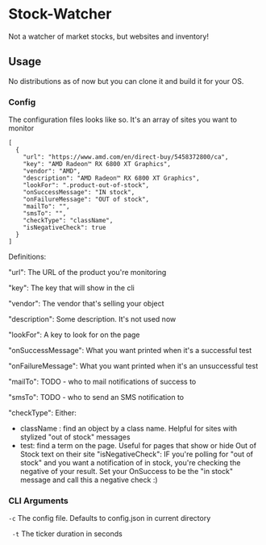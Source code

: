 # Stock-Watcher

Not a watcher of market stocks, but websites and inventory!

## Usage

No distributions as of now but you can clone it and build it for your OS.

### Config

The configuration files looks like so. It's an array of sites you want to monitor

```
[
  {
    "url": "https://www.amd.com/en/direct-buy/5458372800/ca",
    "key": "AMD Radeon™ RX 6800 XT Graphics",
    "vendor": "AMD",
    "description": "AMD Radeon™ RX 6800 XT Graphics",
    "lookFor": ".product-out-of-stock",
    "onSuccessMessage": "IN stock",
    "onFailureMessage": "OUT of stock",
    "mailTo": "",
    "smsTo": "",
    "checkType": "className",
    "isNegativeCheck": true
  }
]
```

Definitions:

"url": The URL of the product you're monitoring

"key": The key that will show in the cli

"vendor": The vendor that's selling your object

"description": Some description. It's not used now

"lookFor": A key to look for on the page

"onSuccessMessage": What you want printed when it's a successful test

"onFailureMessage": What you want printed when it's an unsuccessful test

"mailTo": TODO - who to mail notifications of success to

"smsTo": TODO - who to send an SMS notification to

"checkType": Either:

- className : find an object by a class name. Helpful for sites with stylized "out of stock" messages
- test: find a term on the page. Useful for pages that show or hide Out of Stock text on their site
  "isNegativeCheck": IF you're polling for "out of stock" and you want a notification of in stock, you're checking the negative of your result. Set your OnSuccess to be the "in stock" message and call this a negative check :)

### CLI Arguments

`-c` The config file. Defaults to config.json in current directory

` -t` The ticker duration in seconds
